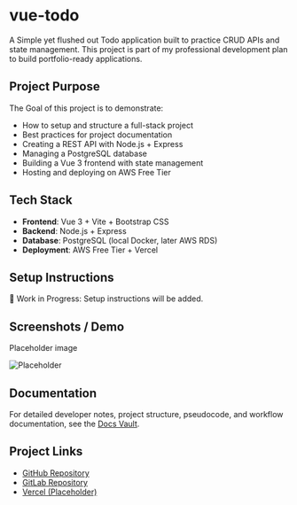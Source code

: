 # vue-todo

A Simple yet flushed out Todo application built to practice CRUD APIs and state management.
This project is part of my professional development plan to build portfolio-ready applications.

## Project Purpose

The Goal of this project is to demonstrate:

- How to setup and structure a full-stack project
- Best practices for project documentation
- Creating a REST API with Node.js + Express
- Managing a PostgreSQL database
- Building a Vue 3 frontend with state management
- Hosting and deploying on AWS Free Tier

## Tech Stack

- **Frontend**: Vue 3 + Vite + Bootstrap CSS
- **Backend**: Node.js + Express
- **Database**: PostgreSQL (local Docker, later AWS RDS)
- **Deployment**: AWS Free Tier + Vercel

## Setup Instructions

🚧 Work in Progress: Setup instructions will be added.

## Screenshots / Demo

Placeholder image

![Placeholder](https://placehold.co/600x400.png)

## Documentation

For detailed developer notes, project structure, pseudocode, and workflow documentation, see the [Docs Vault](./docs/docs.md).

## Project Links

- [GitHub Repository](https://github.com/lucpb/vue-todo)  
- [GitLab Repository](https://gitlab.com/lucpb/vue-todo)
- [Vercel (Placeholder)](https://vercel.com)
